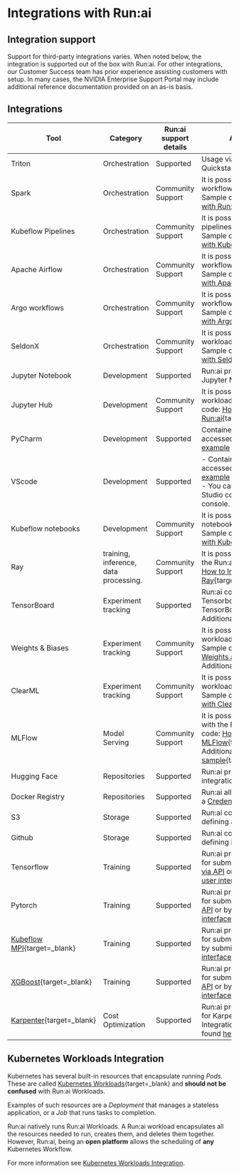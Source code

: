 
# Integrations with Run:ai

## Integration support

Support for third-party integrations varies. When noted below, the integration is supported out of the box with Run:ai. For other integrations, our Customer Success team has prior experience assisting customers with setup. In many cases, the NVIDIA Enterprise Support Portal may include additional reference documentation provided on an as-is basis.

## Integrations

| Tool               | Category        | Run:ai support details            | Additional Information|
| ------------------ | ----------------| --------------------------------------------------------------------------------------------------------------------------------------------------------- | -------------------------------------------------------------------------------------------------------------------------------------------------------------------------------------------------------------------------------- |
| Triton             | Orchestration   | Supported   | Usage via docker base image. Quickstart inference [example](../../Researcher/Walkthroughs/quickstart-inference.md)  |
| Spark              | Orchestration   | Community Support |  <div style="width: 300px;"> It is possible to schedule Spark workflows with the Run:ai Scheduler. Sample code: [How to Run Spark job with Run:ai](https://enterprise-support.nvidia.com/s/article/How-to-Run-Spark-jobs-with-Run-AI){target=_blank}.    |
| Kubeflow Pipelines | Orchestration   | Community Support | It is possible to schedule kubeflow pipelines with the Run:ai Scheduler. Sample code: [How to integrate Run:ai with Kubeflow](https://enterprise-support.nvidia.com/s/article/How-to-integrate-Run-ai-with-Kubeflow){target=_blank}           |
| Apache Airflow     | Orchestration   | Community Support |It is possible to schedule Airflow workflows with the Run:ai Scheduler. Sample code: [How to integrate Run:ai with Apache Airflow](https://enterprise-support.nvidia.com/s/article/How-to-integrate-Run-ai-with-Apache-Airflow){target=_blank} |
| Argo workflows     | Orchestration   | Community Support | It is possible to schedule Argo workflows with the Run:ai Scheduler. Sample code: [How to integrate Run:ai with Argo Workflows](https://enterprise-support.nvidia.com/s/article/How-to-integrate-Run-ai-with-Argo-Workflows){target=_blank}  |
| SeldonX            | Orchestration   | Community Support |It is possible to schedule Seldon Core workloads with the Run:ai Scheduler. Sample code: [How to integrate Run:ai with Seldon Core](https://enterprise-support.nvidia.com/s/article/How-to-integrate-Run-ai-with-Seldon-Core){target=_blank}    |
| Jupyter Notebook   | Development     | Supported   | Run:ai provides integrated support with Jupyter Notebooks. Quickstart [example](../../Researcher/workloads/workspaces/quickstart-jupyter.md)  |
| Jupyter Hub        | Development     | Community Support | It is possible to submit Run:ai workloads via JupyterHub. Sample code: [How to connect JupyterHub with Run:ai](https://enterprise-support.nvidia.com/s/article/How-to-connect-JupyterHub-with-Run-ai){target=_blank}       |
| PyCharm            | Development     | Supported   | Containers created by Run:ai can be accessed via PyCharm. PyCharm [example](../../Researcher/tools/dev-pycharm.md)   |
| VScode             | Development     | Supported |  - Containers created by Run:ai can be accessed via Visual Studio Code. [example](../../Researcher/tools/dev-vscode.md) <br>- You can automatically launch Visual Studio code web from the Run:ai console. [example](../../Researcher/Walkthroughs/quickstart-vscode.md). |
| Kubeflow notebooks | Development     | Community Support | It is possible to schedule kubeflow notebooks with the Run:ai Scheduler. Sample code: [How to integrate Run:ai with Kubeflow](https://enterprise-support.nvidia.com/s/article/How-to-integrate-Run-ai-with-Kubeflow){target=_blank}      |
| Ray                | training, inference, data processing. | Community Support |It is possible to schedule Ray jobs with the Run:ai Scheduler. Sample code: [How to Integrate Run:ai with Ray](https://enterprise-support.nvidia.com/s/article/How-to-Integrate-Run-ai-with-Ray){target=_blank}   |
| TensorBoard        | Experiment tracking | Supported | Run:ai comes with a preset Tensorboard [Environment](../workloads/assets/environments.md) asset. TensorBoard [example](../../Researcher/tools/dev-tensorboard.md). <br> Additional [sample](https://github.com/run-ai/use-cases/tree/master/runai_tensorboard_demo_with_resnet){target=_blank} |
| Weights & Biases   | Experiment tracking | Community Support |It is possible to schedule W&B workloads with the Run:ai Scheduler. Sample code: [How to integrate with Weights and Biases](https://enterprise-support.nvidia.com/s/article/How-to-integrate-with-Weights-and-Biases){target=_blank} <br> Additional samples [here](https://github.com/run-ai/use-cases/tree/master/runai_wandb){target=_blank}       |
| ClearML            | Experiment tracking | Community Support | It is possible to schedule ClearML workloads with the Run:ai Scheduler. Sample code: [How to integrate Run:ai with ClearML](https://enterprise-support.nvidia.com/s/article/How-to-integrate-Run-ai-with-ClearML){target=_blank}                          |
| MLFlow             | Model Serving       | Community Support | It is possible to use ML Flow together with the Run:ai Scheduler. Sample code: [How to integrate Run:ai with MLFlow](https://enterprise-support.nvidia.com/s/article/How-to-integrate-Run-ai-with-MLflow){target=_blank} <br> Additional MLFlow [sample](https://github.com/run-ai/use-cases/tree/master/runai_mlflow_demo){target=_blank}              |
| Hugging Face       | Repositories    | Supported | Run:ai provides an out of the box integration with Hugging Face  |   
| Docker Registry    | Repositories    | Supported |  Run:ai allows using a docker registry as a [Credentials](../workloads/assets/credentials.md) asset.   |
| S3                 | Storage         | Supported | Run:ai communicates with S3 by defining a [data source](../workloads/assets/datasources.md) asset.   |
| Github             | Storage         | Supported | Run:ai communicates with GitHub by defining it as a [data source](../workloads/assets/datasources.md)  asset                        |
| Tensorflow         | Training        | Supported | Run:ai provides out of the box support for submitting TensorFlow workloads [via API](../../Researcher/cli-reference/new-cli/runai_tensorflow.md) or by submitting workloads [via user interface](../../Researcher/workloads/trainings.md).   |
| Pytorch            | Training        | Supported | Run:ai provides out of the box support for submitting PyTorch workloads [via API](../../Researcher/cli-reference/new-cli/runai_pytorch.md) or by submitting workloads [via user interface](../../Researcher/workloads/trainings.md).   |
| [Kubeflow MPI](https://www.kubeflow.org/docs/components/training/user-guides/mpi/){target=_blank}       | Training  |  Supported |Run:ai provides out of the box support for submitting MPI workloads [via API](../../Researcher/cli-reference/new-cli/runai_mpi.md) or by submitting workloads [via user interface](../../Researcher/workloads/trainings.md)    |
| [XGBoost](https://xgboost.readthedocs.io/en/stable/){target=_blank}            | Training                              | Supported | Run:ai provides out of the box support for submitting XGBoost workloads [via API](../../Researcher/cli-reference/new-cli/runai_xgboost.md) or by submitting workloads [via user interface](../../Researcher/workloads/trainings.md)    |
| [Karpenter](https://karpenter.sh){target=_blank} | Cost Optimization | Supported | Run:ai provides out of the box support for Karpenter to save cloud costs. Integration notes with Karpenter can be found [here](karpenter.md) | 

## Kubernetes Workloads Integration

Kubernetes has several built-in resources that encapsulate running *Pods*. These are called [Kubernetes Workloads](https://kubernetes.io/docs/concepts/workloads/){target=_blank} and **should not be confused** with Run:ai Workloads.

Examples of such resources are a *Deployment* that manages a stateless application, or a *Job* that runs tasks to completion.

Run:ai natively runs Run:ai Workloads. A Run:ai workload encapsulates all the resources needed to run, creates them, and deletes them together. However, Run:ai, being an **open platform** allows the scheduling of **any** Kubernetes Workflow.

For more information see [Kubernetes Workloads Integration](../../developer/cluster-api/other-resources.md).


